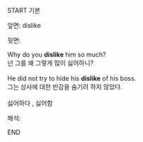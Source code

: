 START
기본

앞면:
dislike


뒷면:
<div>Why do you <b>dislike</b> him so much? </div><div>넌 그를 왜 그렇게 많이 싫어하니?</div><div><br></div><div><div>He did not try to hide his <b>dislike</b> of his boss. </div><div>그는 상사에 대한 반감을 숨기려 하지 않았다.</div></div><div><br></div><div>싫어하다 , 싫어함</div>


해석:
<!--ID: 1746614453767-->
END